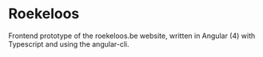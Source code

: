 # Roekeloos

Frontend prototype of the roekeloos.be website, written in Angular (4) with Typescript and using the angular-cli.
